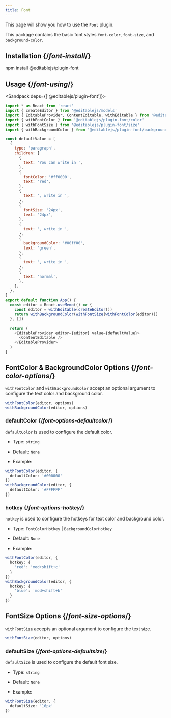 ```yaml
---
title: Font
---
```


<Intro>

This page will show you how to use the `Font` plugin.

This package contains the basic font styles `font-color`, `font-size`, and `background-color`.

</Intro>

## Installation {/*font-install*/}

<TerminalBlock>

npm install @editablejs/plugin-font

</TerminalBlock>

## Usage {/*font-using*/}

<Sandpack deps={['@editablejs/plugin-font']}>

```js
import * as React from 'react'
import { createEditor } from '@editablejs/models'
import { EditableProvider, ContentEditable, withEditable } from '@editablejs/editor'
import { withFontColor } from '@editablejs/plugin-font/color'
import { withFontSize } from '@editablejs/plugin-font/size'
import { withBackgroundColor } from '@editablejs/plugin-font/background-color'

const defaultValue = [
  {
    type: 'paragraph',
    children: [
      {
        text: 'You can write in ',
      },
      {
        fontColor: '#ff0000',
        text: 'red',
      },
      {
        text: ', write in ',
      },
      {
        fontSize: '24px',
        text: '24px',
      },
      {
        text: ', write in ',
      },
      {
        backgroundColor: '#00ff00',
        text: 'green',
      },
      {
        text: ', write in ',
      },
      {
        text: 'normal',
      },
    ],
  },
]
export default function App() {
  const editor = React.useMemo(() => {
    const editor = withEditable(createEditor())
    return withBackgroundColor(withFontSize(withFontColor(editor)))
  }, [])

  return (
    <EditableProvider editor={editor} value={defaultValue}>
      <ContentEditable />
    </EditableProvider>
  )
}

```

</Sandpack>

## FontColor & BackgroundColor Options {/*font-color-options*/}

`withFontColor` and `withBackgroundColor` accept an optional argument to configure the text color and background color.

```js
withFontColor(editor, options)
withBackgroundColor(editor, options)
```
### defaultColor {/*font-options-defaultcolor*/}

`defaultColor` is used to configure the default color.

- Type: `string`
- Default: `None`

- Example:

```ts
withFontColor(editor, {
  defaultColor: '#000000'
})
withBackgroundColor(editor, {
  defaultColor: '#FFFFFF'
})
```

### hotkey {/*font-options-hotkey*/}

`hotkey` is used to configure the hotkeys for text color and background color.

- Type: `FontColorHotkey` | `BackgroundColorHotkey`
- Default:  `None`

- Example:

```ts
withFontColor(editor, {
  hotkey: {
    'red': 'mod+shift+c'
  }
})
withBackgroundColor(editor, {
  hotkey: {
    'blue': 'mod+shift+b'
  }
})
```

## FontSize Options {/*font-size-options*/}

`withFontSize` accepts an optional argument to configure the text size.

```js
withFontSize(editor, options)
```
### defaultSize {/*font-options-defaultsize*/}

`defaultSize` is used to configure the default font size.

- Type: `string`
- Default:  `None`

- Example:

```ts
withFontSize(editor, {
  defaultSize: '16px'
})
```
